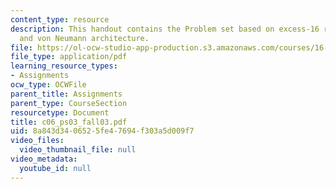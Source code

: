 ```yaml
---
content_type: resource
description: This handout contains the Problem set based on excess-16 representation
  and von Neumann architecture.
file: https://ol-ocw-studio-app-production.s3.amazonaws.com/courses/16-01-unified-engineering-i-ii-iii-iv-fall-2005-spring-2006/8a843d3406525fe47694f303a5d009f7_c06_ps03_fall03.pdf
file_type: application/pdf
learning_resource_types:
- Assignments
ocw_type: OCWFile
parent_title: Assignments
parent_type: CourseSection
resourcetype: Document
title: c06_ps03_fall03.pdf
uid: 8a843d34-0652-5fe4-7694-f303a5d009f7
video_files:
  video_thumbnail_file: null
video_metadata:
  youtube_id: null
---
```


